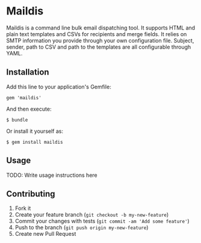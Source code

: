 # Maildis

Maildis is a command line bulk email dispatching tool. It supports HTML and plain text templates and CSVs for recipients and merge fields. It relies on SMTP information you provide through your own configuration file. Subject, sender, path to CSV and path to the templates are all configurable through YAML.

## Installation

Add this line to your application's Gemfile:

    gem 'maildis'

And then execute:

    $ bundle

Or install it yourself as:

    $ gem install maildis

## Usage

TODO: Write usage instructions here

## Contributing

1. Fork it
2. Create your feature branch (`git checkout -b my-new-feature`)
3. Commit your changes with tests (`git commit -am 'Add some feature'`)
4. Push to the branch (`git push origin my-new-feature`)
5. Create new Pull Request
